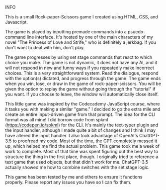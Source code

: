 INFO

This is a small Rock-paper-Scissors game I created using HTML, CSS, and Javascript.

The game is played by inputting premade commands into a psuedo-command line interface.
It's hosted by one of the main characters of my novel "The Princess of Love and Strife," 
who is definitely a jerkbag. If you don't want to deal with him, don't play. 

The game progresses by using set stage commands that react to which choice you make.
The game is not dynamic, it does not have any AI, and it will not respond in new and funny ways if you repeatedly make incorrect choices.
This is a *very* straightforward system. Read the dialogue, respond with the option(s) dictated, and progress through the game.
The game ends when you win, lose, or draw in the game of rock-paper-scissors. You will be given the option to replay the game without 
going through the "tutorial" if you want. If you choose to leave, the window will automatically close itself. 

This little game was inspired by the Codecademy JavaScript course, where it tasks you with making a similar "game." 
I decided to go the extra mile and create an entire input-driven game from that prompt. The idea for the CLI format was all mine!
I did borrow code from spkml (https://codepen.io/spkml) for the CLI. It's mainly the text-typer plugin and the input handler, although
I made quite a bit of changes and I think I may have altered the input handler. 
I also took advantage of OpenAI's ChatGPT-3.5 to proofread my code. Most of the time, the GPT completely messed it up, which helped me find the actual problem. 
This game took me a week of work to complete. Most of that time was spent figuring out the best way to structure the thing in the first place, though.
I originally tried to reference a text game that used objects, but that didn't work for me. ChatGPT-3.5 actually showed me how to combine switches with the set stage logic. 


This game has been tested by me and others to ensure it functions properly. Please report any issues you have so I can fix them.
